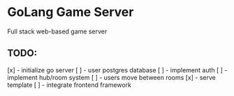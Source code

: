 # GoLang Game Server
Full stack web-based game server

## TODO:
[x] - initialize go server
[ ] - user postgres database
[ ] - implement auth
[ ] - implement hub/room system
[ ] - users move between rooms
[x] - serve template
[ ] - integrate frontend framework